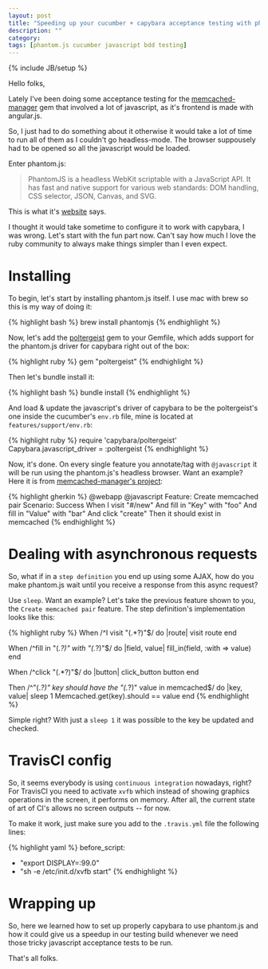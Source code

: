```yaml
---
layout: post
title: "Speeding up your cucumber + capybara acceptance testing with phantom.js"
description: ""
category: 
tags: [phantom.js cucumber javascript bdd testing]
---
```

{% include JB/setup %}

Hello folks,

Lately I've been doing some acceptance testing for the [memcached-manager](http://github.com/thiagofm/memcached-manager) gem that involved a lot of javascript, as it's frontend is made with angular.js.

So, I just had to do something about it otherwise it would take a lot of time to run all of them as I couldn't go headless-mode. The browser suppousely had to be opened so all the javascript would be loaded.

Enter phantom.js:

> PhantomJS is a headless WebKit scriptable with a JavaScript API. It has fast and native support for various web standards: DOM handling, CSS selector, JSON, Canvas, and SVG.

This is what it's [website](http://phantomjs.org/) says.

I thought it would take sometime to configure it to work with capybara, I
was wrong. Let's start with the fun part now. Can't say how much I love
the ruby community to always make things simpler than I even expect.

# Installing

To begin, let's start by installing phantom.js itself. I use mac with
brew so this is my way of doing it:

{% highlight bash %}
brew install phantomjs
{% endhighlight %}

Now, let's add the [poltergeist](https://github.com/jonleighton/poltergeist) gem to your Gemfile, which adds support for the phantom.js
driver for capybara right out of the box:

{% highlight ruby %}
gem "poltergeist"
{% endhighlight %}

Then let's bundle install it: 

{% highlight bash %}
bundle install
{% endhighlight %}

And load & update the javascript's driver of capybara to be the poltergeist's
one inside the cucumber's `env.rb` file, mine is located at
`features/support/env.rb`:

{% highlight ruby %}
require 'capybara/poltergeist'
Capybara.javascript_driver = :poltergeist
{% endhighlight %}

Now, it's done. On every single feature you annotate/tag with
`@javascript` it will be run using the phantom.js's headless browser.
Want an example? Here it is from [memcached-manager's project](https://github.com/thiagofm/memcached-manager/blob/83f11c5ec2ff8be46c049baf7b7f13c12fc7534c/features/webapp/create_memcached_key.feature):

{% highlight gherkin %}
@webapp
@javascript
Feature: Create memcached pair
  Scenario: Success
    When I visit "#/new"
    And fill in "Key" with "foo"
    And fill in "Value" with "bar"
    And click "create"
    Then it should exist in memcached
{% endhighlight %}

# Dealing with asynchronous requests

So, what if in a `step definition` you end up using some AJAX, how do
you make phantom.js wait until you receive a response from this async
request?

Use `sleep`. Want an example? Let's take the previous feature shown to
you, the `Create memcached pair` feature. The step definition's
implementation looks like this:

{% highlight ruby %}
When /^I visit "(.*?)"$/ do |route|
  visit route
end

When /^fill in "(.*?)" with "(.*?)"$/ do |field, value|
  fill_in(field, :with => value)
end

When /^click "(.*?)"$/ do |button|
  click_button button
end

Then /^"(.*?)" key should have the "(.*?)" value in memcached$/ do |key, value|
  sleep 1
  Memcached.get(key).should == value
end
{% endhighlight %}

Simple right? With just a `sleep 1` it was possible to the key be
updated and checked.

# TravisCI config

So, it seems everybody is using `continuous integration` nowadays,
right? For TravisCI you need to activate `xvfb` which instead of showing
graphics operations in the screen, it performs on memory. After all, the
current state of art of CI's allows no screen outputs -- for now.

To make it work, just make sure you add to the `.travis.yml` file the
following lines:

{% highlight yaml %}
before_script:
  - "export DISPLAY=:99.0"
  - "sh -e /etc/init.d/xvfb start"
{% endhighlight %}

# Wrapping up

So, here we learned how to set up properly capybara to use phantom.js
and how it could give us a speedup in our testing build whenever we need  
those tricky javascript acceptance tests to be run.

That's all folks.
